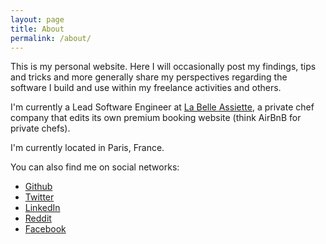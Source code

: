 ```yaml
---
layout: page
title: About
permalink: /about/
---
```


This is my personal website. Here I will occasionally post my findings, tips and tricks and more generally share my perspectives regarding the software I build and use within my freelance activities and others.

I'm currently a Lead Software Engineer at [La Belle Assiette](https://labelleassiette.fr), a private chef company that edits its own premium booking website (think AirBnB for private chefs).

I'm currently located in Paris, France.

You can also find me on social networks:

* [Github]({{site.author.github}})
* [Twitter]({{site.author.twitter}})
* [LinkedIn]({{site.author.linkedin}})
* [Reddit]({{site.author.reddit}})
* [Facebook]({{site.author.facebook}})

